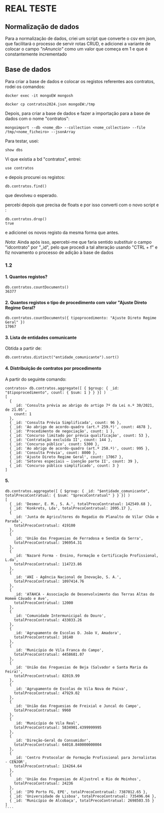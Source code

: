 # REAL TESTE

## Normalização de dados

Para a normalização de dados, criei um script que converte o csv em json, que facilitará o processo de servir rotas CRUD, e adicionei a variante de colocar o campo *"nAnuncio"* como um valor que começa em 1 e que é constantemente incrementado


## Base de dados

Para criar a base de dados e colocar os registos referentes aos contratos, rodei os comandos:

`````
docker exec -it mongoEW mongosh
`````

```
docker cp contratos2024.json mongoEW:/tmp
```

Depois, para criar a base de dados e fazer a importação para a base de dados com o nome "contratos":

````
mongoimport --db <nome_db> --collection <nome_collection> --file /tmp/<nome_ficheiro> --jsonArray
`````

Para testar, usei:

```
show dbs
````

Vi que existia a bd "contratos", entrei:

````
use contratos
````

e depois procurei os registos:

```
db.contratos.find()
````

que devolveu o esperado.


percebi depois que precisa de floats e por isso converti com o novo script e :

`````
db.contratos.drop()
true
`````

e adicionei os novos registo da mesma forma que antes.



*Nota*: Ainda após isso, apercebi-me que faria sentido substituir o campo "idcontrato" por "_id", pelo que procedi a tal alteração usando "CTRL + f" e fiz novamento o processo de adição à base de dados

### 1.2

#### 1. Quantos registos?

`````
db.contratos.countDocuments()
36377
`````
#### 2. Quantos registos o tipo de procedimento com valor "Ajuste Direto Regime Geral?

````
db.contratos.countDocuments({ tipoprocedimento: "Ajuste Direto Regime Geral" })
17067
`````

#### 3. Lista de entidades comunicante

Obtida a partir de:

````
db.contratos.distinct("entidade_comunicante").sort()
````

#### 4. Distribuição de contratos por procedimento

A partir do seguinte comando:

````
contratos> db.contratos.aggregate([ { $group: { _id: "$tipoprocedimento", count: { $sum: 1 } } }] )
[
  {
    _id: 'Consulta prévia ao abrigo do artigo 7º da Lei n.º 30/2021, de 21.05',
    count: 1
  },
  { _id: 'Consulta Prévia Simplificada', count: 96 },
  { _id: 'Ao abrigo de acordo-quadro (art.º 259.º)', count: 4678 },
  { _id: 'Procedimento de negociação', count: 1 },
  { _id: 'Concurso limitado por prévia qualificação', count: 53 },
  { _id: 'Contratação excluída II', count: 144 },
  { _id: 'Concurso público', count: 5300 },
  { _id: 'Ao abrigo de acordo-quadro (art.º 258.º)', count: 995 },
  { _id: 'Consulta Prévia', count: 8000 },
  { _id: 'Ajuste Direto Regime Geral', count: 17067 },
  { _id: 'Setores especiais – isenção parte II', count: 39 },
  { _id: 'Concurso público simplificado', count: 3 }
]
````

#### 5. 

`````
db.contratos.aggregate([ { $group: { _id: "$entidade_comunicante", totalPrecoContratual: { $sum: "$precoContratual" } } }] )
[
  { _id: 'Desmor, E. M., S. A.', totalPrecoContratual: 142549.68 },
  { _id: 'Konkrets, Lda', totalPrecoContratual: 2095.17 },
  {
    _id: 'Junta de Agricultores do Regadio do Planalto de Vilar Chão e Parada',
    totalPrecoContratual: 419100
  },
  {
    _id: 'União das Freguesias de Ferradosa e Sendim da Serra',
    totalPrecoContratual: 196954.31
  },
  {
    _id: 'Nazaré Forma - Ensino, Formação e Certificação Profissional, L.da',
    totalPrecoContratual: 114723.86
  },
  {
    _id: 'ANI - Agência Nacional de Inovação, S. A.',
    totalPrecoContratual: 1097414.76
  },
  {
    _id: 'ATAHCA - Associação de Desenvolvimento das Terras Altas do Homem Cávado e Ave',
    totalPrecoContratual: 12000
  },
  {
    _id: 'Comunidade Intermunicipal do Douro',
    totalPrecoContratual: 433033.26
  },
  {
    _id: 'Agrupamento de Escolas D. João V, Amadora',
    totalPrecoContratual: 10140
  },
  {
    _id: 'Município de Vila Franca do Campo',
    totalPrecoContratual: 4458681.07
  },
  {
    _id: 'União das Freguesias de Beja (Salvador e Santa Maria da Feira)',
    totalPrecoContratual: 82019.99
  },
  {
    _id: 'Agrupamento de Escolas de Vila Nova de Paiva',
    totalPrecoContratual: 47929.02
  },
  {
    _id: 'União das Freguesias de Freixial e Juncal do Campo',
    totalPrecoContratual: 9960
  },
  {
    _id: 'Município de Vila Real',
    totalPrecoContratual: 5834901.4399999995
  },
  {
    _id: 'Direção-Geral do Consumidor',
    totalPrecoContratual: 64018.840000000004
  },
  {
    _id: 'Centro Protocolar de Formação Profissional para Jornalistas - CENJOR',
    totalPrecoContratual: 124264.64
  },
  {
    _id: 'União das Freguesias de Aljustrel e Rio de Moinhos',
    totalPrecoContratual: 24236
  },
  { _id: 'IPO Porto FG, EPE', totalPrecoContratual: 7387012.65 },
  { _id: 'Universidade de Lisboa', totalPrecoContratual: 735496.04 },
  { _id: 'Município de Alcobaça', totalPrecoContratual: 2698503.55 }
]
````

